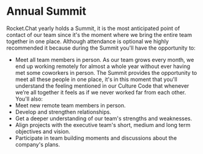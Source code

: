 # Annual Summit

Rocket.Chat yearly holds a Summit, it is the most anticipated point of contact of our team since it's the moment where we bring the entire team together in one place. Although attendance is optional we highly recommended it because during the Summit you'll have the opportunity to:

* Meet all team members in person. As our team grows every month, we end up working remotely for almost a whole year without ever having met some coworkers in person. The Summit provides the opportunity to meet all these people in one place, it's in this moment that you'll understand the feeling mentioned in our Culture Code that whenever we’re all together it feels as if we never worked far from each other. You'll also:
* Meet new remote team members in person.
* Develop and strengthen relationships.
* Get a deeper understanding of our team's strengths and weaknesses.
* Align projects with the executive team's short, medium and long term objectives and vision.
* Participate in team building moments and discussions about the company's plans.

